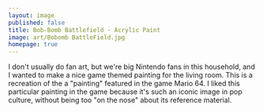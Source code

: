 ```yaml
---
layout: image
published: false
title: Bob-Bomb Battlefield - Acrylic Paint
image: art/Bobomb BattleField.jpg
homepage: true
---
```

I don't usually do fan art, but we're big Nintendo fans in this household, and I wanted to make a nice game themed painting for the living room. This is a recreation of the a "painting" featured in the game Mario 64. I liked this particular painting in the game because it's such an iconic image in pop culture, without being too "on the nose" about its reference material.
